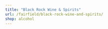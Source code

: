 ```yaml
---
title: "Black Rock Wine & Spirits"
url: /fairfield/black-rock-wine-and-spirits/
shop: alcohol
---
```

